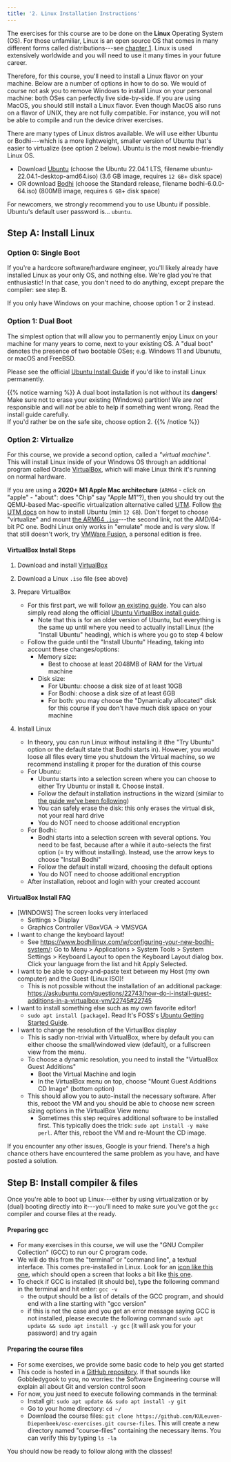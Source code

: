 ```yaml
---
title: '2. Linux Installation Instructions'
---
```


The exercises for this course are to be done on the **Linux** Operating System (OS). For those unfamiliar, Linux is an open source OS that comes in many different forms called distributions---see [chapter 1](/ch1-introos/intro-os/). Linux is used extensively worldwide and you will need to use it many times in your future career. 

Therefore, for this course, you'll need to install a Linux flavor on your machine. Below are a number of options in how to do so. We would of course not ask you to remove Windows to install Linux on your personal machine: both OSes can perfectly live side-by-side. If you are using MacOS, you should still install a Linux flavor. Even though MacOS also runs on a flavor of UNIX, they are not fully compatible. For instance, you will not be able to compile and run the device driver exercises.

There are many types of Linux distros available. We will use either Ubuntu or Bodhi---which is a more lightweight, smaller version of Ubuntu that's easier to virtualize (see option 2 below). Ubuntu is the most newbie-friendly Linux OS. 

- Download [Ubuntu](https://ubuntu.com/download/desktop) (choose the Ubuntu 22.04.1 LTS, filename ubuntu-22.04.1-desktop-amd64.iso) (3.6 GB image, requires `12 GB`+ disk space)
- OR download [Bodhi](https://www.bodhilinux.com/download) (choose the Standard release, filename bodhi-6.0.0-64.iso) (800MB image, requires `6 GB`+ disk space)

For newcomers, we strongly recommend you to use Ubuntu if possible. Ubuntu's default user password is... `ubuntu`.

## Step A: Install Linux

### Option 0: Single Boot

If you're a hardcore software/hardware engineer, you'll likely already have installed Linux as your only OS, and nothing else. We're glad you're that enthusiastic! In that case, you don't need to do anything, except prepare the compiler: see step B.

If you only have Windows on your machine, choose option 1 or 2 instead.

### Option 1: Dual Boot

The simplest option that will allow you to permanently enjoy Linux on your machine for many years to come, next to your existing OS. A "dual boot" denotes the presence of two bootable OSes; e.g. Windows 11 and Ubunutu, or macOS and FreeBSD. 

Please see the official [Ubuntu Install Guide](https://ubuntu.com/tutorials/install-ubuntu-desktop#1-overview) if you'd like to install Linux permanently.

{{% notice warning %}}
A dual boot installation is not without its **dangers**! Make sure not to erase your existing (Windows) partition! We are _not_ responsible and will _not_ be able to help if something went wrong. Read the install guide carefully. <br/>If you'd rather be on the safe site, choose option 2.
{{% /notice %}}

### Option 2: Virtualize

For this course, we provide a second option, called a _"virtual machine"_. This will install Linux inside of your Windows OS through an additional program called Oracle [VirtualBox](https://www.virtualbox.org/), which will make Linux think it's running on normal hardware.

If you are using a **2020+ M1 Apple Mac architecture** (`ARM64` - click on "apple" - "about": does "Chip" say "Apple M1"?), then you should try out the QEMU-based Mac-specific virtualization alternative called [UTM](https://mac.getutm.app/). Follow [the UTM docs](https://docs.getutm.app/guides/ubuntu/) on how to install Ubuntu (min `12 GB`). Don't forget to choose "virtualize" and mount [the ARM64 `.iso`](https://cdimage.ubuntu.com/focal/daily-live/current/)---the second link, not the AMD/64-bit PC one. Bodhi Linux only works in "emulate" mode and is _very_ slow. If that still doesn't work, try [VMWare Fusion](https://www.vmware.com/products/fusion.html), a personal edition is free.


#### VirtualBox Install Steps

1. Download and install [VirtualBox](https://www.virtualbox.org/)
2. Download a Linux `.iso` file (see above)
3. Prepare VirtualBox
    * For this first part, we will follow [an existing guide](https://brb.nci.nih.gov/seqtools/installUbuntu.html). You can also simply read along the official [Ubuntu VirtualBox install guide](https://ubuntu.com/tutorials/how-to-run-ubuntu-desktop-on-a-virtual-machine-using-virtualbox#1-overview).
        * Note that this is for an older version of Ubuntu, but everything is the same up until where you need to actually install Linux (the "Install Ubuntu" heading), which is where you go to step 4 below
    * Follow the guide until the "Install Ubuntu" Heading, taking into account these changes/options:
        * Memory size:
            * Best to choose at least 2048MB of RAM for the Virtual machine
        * Disk size:
            * For Ubuntu: choose a disk size of at least 10GB
            * For Bodhi: choose a disk size of at least 6GB
            * For both: you may choose the "Dynamically allocated" disk for this course if you don't have much disk space on your machine

4. Install Linux
    * In theory, you can run Linux without installing it (the "Try Ubuntu" option or the default state that Bodhi starts in). However, you would loose all files every time you shutdown the Virtual machine, so we recommend installing it proper for the duration of this course
    * For Ubuntu:
        * Ubuntu starts into a selection screen where you can choose to either Try Ubuntu or install it. Choose install.
        * Follow the default installation instructions in the wizard (similar to [the guide we've been following](https://brb.nci.nih.gov/seqtools/installUbuntu.html))
        * You can safely erase the disk: this only erases the virtual disk, not your real hard drive
        * You do NOT need to choose additional encryption
    * For Bodhi:
        * Bodhi starts into a selection screen with several options. You need to be fast, because after a while it auto-selects the first option (= try without installing). Instead, use the arrow keys to choose "Install Bodhi"
        * Follow the default install wizard, choosing the default options
        * You do NOT need to choose additional encryption
    * After installation, reboot and login with your created account

#### VirtualBox Install FAQ

- [WINDOWS] The screen looks very interlaced
    - Settings > Display
    - Graphics Controller VBoxVGA -> VMSVGA
- I want to change the keyboard layout!
    - See https://www.bodhilinux.com/w/configuring-your-new-bodhi-system/: Go to Menu > Applications > System Tools > System Settings > Keyboard Layout to open the Keyboard Layout dialog box.  Click your language from the list and hit Apply Selected.
- I want to be able to copy-and-paste text between my Host (my own computer) and the Guest (Linux ISO)!
    - This is not possible without the installation of an additional package: https://askubuntu.com/questions/22743/how-do-i-install-guest-additions-in-a-virtualbox-vm/22745#22745
- I want to install something else such as my own favorite editor!
    - `sudo apt install [package]`. Read It's FOSS's [Ubuntu Getting Started Guide](https://itsfoss.com/getting-started-with-ubuntu/).
- I want to change the resolution of the VirtualBox display
    - This is sadly non-trivial with VirtualBox, where by default you can either choose the small/windowed view (default), or a fullscreen view from the menu.
    - To choose a dynamic resolution, you need to install the "VirtualBox Guest Additions"
        - Boot the Virtual Machine and login
        - In the VirtualBox menu on top, choose "Mount Guest Additions CD Image" (bottom option)
    - This should allow you to auto-install the necessary software. After this, reboot the VM and you should be able to choose new screen sizing options in the VirtualBox View menu
        - Sometimes this step requires additional software to be installed first. This typically does the trick: `sudo apt install -y make perl`. After this, reboot the VM and re-Mount the CD image. 

If you encounter any other issues, Google is your friend. There's a high chance others have encountered the same problem as you have, and have posted a solution.


## Step B: Install compiler & files

Once you're able to boot up Linux---either by using virtualization or by (dual) booting directly into it---you'll need to make sure you've got the `gcc` compiler and course files at the ready.

#### Preparing gcc

- For many exercises in this course, we will use the "GNU Compiler Collection" (GCC) to run our C program code. 
- We will do this from the "terminal" or "command line", a textual interface. This comes pre-installed in Linux. Look for an [icon like this one](https://upload.wikimedia.org/wikipedia/commons/thumb/d/da/GNOME_Terminal_icon_2019.svg/1200px-GNOME_Terminal_icon_2019.svg.png), which should open a screen that looks a bit like [this one](https://ubuntucommunity.s3.dualstack.us-east-2.amazonaws.com/optimized/2X/b/ba76cbf3dc8dc2cc94d26dd61c7aad3cedcd5102_2_690x300.png).
- To check if GCC is installed (it should be), type the following command in the terminal and hit enter: `gcc -v`
    + the output should be a list of details of the GCC program, and should end with a line starting with "gcc version"
    + if this is not the case and you get an error message saying GCC is not installed, please execute the following command `sudo apt update && sudo apt install -y gcc` (it will ask you for your password) and try again

#### Preparing the course files

- For some exercises, we provide some basic code to help you get started
- This code is hosted in a [GitHub repository](https://github.com/KULeuven-Diepenbeek/osc-exercises). If that sounds like Gobbledygook to you, no worries: the Software Engineering course will explain all about Git and version control soon
- For now, you just need to execute following commands in the terminal:
    + Install git: `sudo apt update && sudo apt install -y git`
    + Go to your home directory: `cd ~/`
    + Download the course files: `git clone https://github.com/KULeuven-Diepenbeek/osc-exercises.git course-files`. This will create a new directory named "course-files" containing the necessary items. You can verify this by typing `ls -la`


You should now be ready to follow along with the classes! 
